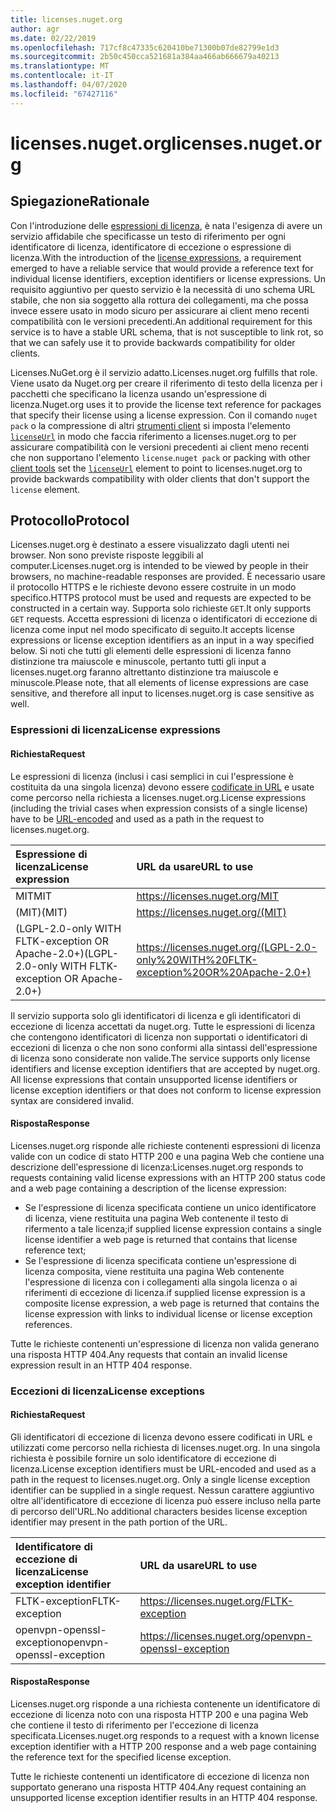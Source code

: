 ```yaml
---
title: licenses.nuget.org
author: agr
ms.date: 02/22/2019
ms.openlocfilehash: 717cf8c47335c620410be71300b07de82799e1d3
ms.sourcegitcommit: 2b50c450cca521681a384aa466ab666679a40213
ms.translationtype: MT
ms.contentlocale: it-IT
ms.lasthandoff: 04/07/2020
ms.locfileid: "67427116"
---
```

# <a name="licensesnugetorg"></a><span data-ttu-id="88355-102">licenses.nuget.org</span><span class="sxs-lookup"><span data-stu-id="88355-102">licenses.nuget.org</span></span>

## <a name="rationale"></a><span data-ttu-id="88355-103">Spiegazione</span><span class="sxs-lookup"><span data-stu-id="88355-103">Rationale</span></span>

<span data-ttu-id="88355-104">Con l'introduzione delle [espressioni di licenza](../reference/nuspec.md#license), è nata l'esigenza di avere un servizio affidabile che specificasse un testo di riferimento per ogni identificatore di licenza, identificatore di eccezione o espressione di licenza.</span><span class="sxs-lookup"><span data-stu-id="88355-104">With the introduction of the [license expressions](../reference/nuspec.md#license), a requirement emerged to have a reliable service that would provide a reference text for individual license identifiers, exception identifiers or license expressions.</span></span>
<span data-ttu-id="88355-105">Un requisito aggiuntivo per questo servizio è la necessità di uno schema URL stabile, che non sia soggetto alla rottura dei collegamenti, ma che possa invece essere usato in modo sicuro per assicurare ai client meno recenti compatibilità con le versioni precedenti.</span><span class="sxs-lookup"><span data-stu-id="88355-105">An additional requirement for this service is to have a stable URL schema, that is not susceptible to link rot, so that we can safely use it to provide backwards compatibility for older clients.</span></span>

<span data-ttu-id="88355-106">Licenses.NuGet.org è il servizio adatto.</span><span class="sxs-lookup"><span data-stu-id="88355-106">Licenses.nuget.org fulfills that role.</span></span> <span data-ttu-id="88355-107">Viene usato da Nuget.org per creare il riferimento di testo della licenza per i pacchetti che specificano la licenza usando un'espressione di licenza.</span><span class="sxs-lookup"><span data-stu-id="88355-107">Nuget.org uses it to provide the license text reference for packages that specify their license using a license expression.</span></span> <span data-ttu-id="88355-108">Con il comando `nuget pack` o la compressione di altri [strumenti client](../install-nuget-client-tools.md) si imposta l'elemento [`licenseUrl`](../reference/nuspec.md#licenseurl) in modo che faccia riferimento a licenses.nuget.org to per assicurare compatibilità con le versioni precedenti ai client meno recenti che non supportano l'elemento `license`.</span><span class="sxs-lookup"><span data-stu-id="88355-108">`nuget pack` or packing with other [client tools](../install-nuget-client-tools.md) set the [`licenseUrl`](../reference/nuspec.md#licenseurl) element to point to licenses.nuget.org to provide backwards compatibility with older clients that don't support the `license` element.</span></span>

## <a name="protocol"></a><span data-ttu-id="88355-109">Protocollo</span><span class="sxs-lookup"><span data-stu-id="88355-109">Protocol</span></span>

<span data-ttu-id="88355-110">Licenses.nuget.org è destinato a essere visualizzato dagli utenti nei browser. Non sono previste risposte leggibili al computer.</span><span class="sxs-lookup"><span data-stu-id="88355-110">Licenses.nuget.org is intended to be viewed by people in their browsers, no machine-readable responses are provided.</span></span>
<span data-ttu-id="88355-111">È necessario usare il protocollo HTTPS e le richieste devono essere costruite in un modo specifico.</span><span class="sxs-lookup"><span data-stu-id="88355-111">HTTPS protocol must be used and requests are expected to be constructed in a certain way.</span></span> <span data-ttu-id="88355-112">Supporta solo richieste `GET`.</span><span class="sxs-lookup"><span data-stu-id="88355-112">It only supports `GET` requests.</span></span>
<span data-ttu-id="88355-113">Accetta espressioni di licenza o identificatori di eccezione di licenza come input nel modo specificato di seguito.</span><span class="sxs-lookup"><span data-stu-id="88355-113">It accepts license expressions or license exception identifiers as an input in a way specified below.</span></span> <span data-ttu-id="88355-114">Si noti che tutti gli elementi delle espressioni di licenza fanno distinzione tra maiuscole e minuscole, pertanto tutti gli input a licenses.nuget.org faranno altrettanto distinzione tra maiuscole e minuscole.</span><span class="sxs-lookup"><span data-stu-id="88355-114">Please note, that all elements of license expressions are case sensitive, and therefore all input to licenses.nuget.org is case sensitive as well.</span></span>

### <a name="license-expressions"></a><span data-ttu-id="88355-115">Espressioni di licenza</span><span class="sxs-lookup"><span data-stu-id="88355-115">License expressions</span></span>

#### <a name="request"></a><span data-ttu-id="88355-116">Richiesta</span><span class="sxs-lookup"><span data-stu-id="88355-116">Request</span></span>

<span data-ttu-id="88355-117">Le espressioni di licenza (inclusi i casi semplici in cui l'espressione è costituita da una singola licenza) devono essere [codificate in URL](https://tools.ietf.org/html/rfc3986#section-2.1) e usate come percorso nella richiesta a licenses.nuget.org.</span><span class="sxs-lookup"><span data-stu-id="88355-117">License expressions (including the trivial cases when expression consists of a single license) have to be [URL-encoded](https://tools.ietf.org/html/rfc3986#section-2.1) and used as a path in the request to licenses.nuget.org.</span></span>

| <span data-ttu-id="88355-118">Espressione di licenza</span><span class="sxs-lookup"><span data-stu-id="88355-118">License expression</span></span> | <span data-ttu-id="88355-119">URL da usare</span><span class="sxs-lookup"><span data-stu-id="88355-119">URL to use</span></span> |
|:---|:---|
| <span data-ttu-id="88355-120">MIT</span><span class="sxs-lookup"><span data-stu-id="88355-120">MIT</span></span>                                                | <https://licenses.nuget.org/MIT> |
| <span data-ttu-id="88355-121">(MIT)</span><span class="sxs-lookup"><span data-stu-id="88355-121">(MIT)</span></span>                                              | <https://licenses.nuget.org/(MIT)> |
| <span data-ttu-id="88355-122">(LGPL-2.0-only WITH FLTK-exception OR Apache-2.0+)</span><span class="sxs-lookup"><span data-stu-id="88355-122">(LGPL-2.0-only WITH FLTK-exception OR Apache-2.0+)</span></span> | <https://licenses.nuget.org/(LGPL-2.0-only%20WITH%20FLTK-exception%20OR%20Apache-2.0+)> |

<span data-ttu-id="88355-123">Il servizio supporta solo gli identificatori di licenza e gli identificatori di eccezione di licenza accettati da nuget.org. Tutte le espressioni di licenza che contengono identificatori di licenza non supportati o identificatori di eccezioni di licenza o che non sono conformi alla sintassi dell'espressione di licenza sono considerate non valide.</span><span class="sxs-lookup"><span data-stu-id="88355-123">The service supports only license identifiers and license exception identifiers that are accepted by nuget.org. All license expressions that contain unsupported license identifiers or license exception identifiers or that does not conform to license expression syntax are considered invalid.</span></span>

#### <a name="response"></a><span data-ttu-id="88355-124">Risposta</span><span class="sxs-lookup"><span data-stu-id="88355-124">Response</span></span>

<span data-ttu-id="88355-125">Licenses.nuget.org risponde alle richieste contenenti espressioni di licenza valide con un codice di stato HTTP 200 e una pagina Web che contiene una descrizione dell'espressione di licenza:</span><span class="sxs-lookup"><span data-stu-id="88355-125">Licenses.nuget.org responds to requests containing valid license expressions with an HTTP 200 status code and a web page containing a description of the license expression:</span></span>

* <span data-ttu-id="88355-126">Se l'espressione di licenza specificata contiene un unico identificatore di licenza, viene restituita una pagina Web contenente il testo di rifermento a tale licenza;</span><span class="sxs-lookup"><span data-stu-id="88355-126">if supplied license expression contains a single license identifier a web page is returned that contains that license reference text;</span></span>
* <span data-ttu-id="88355-127">Se l'espressione di licenza specificata contiene un'espressione di licenza composita, viene restituita una pagina Web contenente l'espressione di licenza con i collegamenti alla singola licenza o ai riferimenti di eccezione di licenza.</span><span class="sxs-lookup"><span data-stu-id="88355-127">if supplied license expression is a composite license expression, a web page is returned that contains the license expression with links to individual license or license exception references.</span></span>

<span data-ttu-id="88355-128">Tutte le richieste contenenti un'espressione di licenza non valida generano una risposta HTTP 404.</span><span class="sxs-lookup"><span data-stu-id="88355-128">Any requests that contain an invalid license expression result in an HTTP 404 response.</span></span>

### <a name="license-exceptions"></a><span data-ttu-id="88355-129">Eccezioni di licenza</span><span class="sxs-lookup"><span data-stu-id="88355-129">License exceptions</span></span>

#### <a name="request"></a><span data-ttu-id="88355-130">Richiesta</span><span class="sxs-lookup"><span data-stu-id="88355-130">Request</span></span>

<span data-ttu-id="88355-131">Gli identificatori di eccezione di licenza devono essere codificati in URL e utilizzati come percorso nella richiesta di licenses.nuget.org. In una singola richiesta è possibile fornire un solo identificatore di eccezione di licenza.</span><span class="sxs-lookup"><span data-stu-id="88355-131">License exception identifiers must be URL-encoded and used as a path in the request to licenses.nuget.org. Only a single license exception identifier can be supplied in a single request.</span></span> <span data-ttu-id="88355-132">Nessun carattere aggiuntivo oltre all'identificatore di eccezione di licenza può essere incluso nella parte di percorso dell'URL.</span><span class="sxs-lookup"><span data-stu-id="88355-132">No additional characters besides license exception identifier may present in the path portion of the URL.</span></span>

| <span data-ttu-id="88355-133">Identificatore di eccezione di licenza</span><span class="sxs-lookup"><span data-stu-id="88355-133">License exception identifier</span></span> | <span data-ttu-id="88355-134">URL da usare</span><span class="sxs-lookup"><span data-stu-id="88355-134">URL to use</span></span> |
|:---|:---|
|<span data-ttu-id="88355-135">FLTK-exception</span><span class="sxs-lookup"><span data-stu-id="88355-135">FLTK-exception</span></span>            | <https://licenses.nuget.org/FLTK-exception> |
|<span data-ttu-id="88355-136">openvpn-openssl-exception</span><span class="sxs-lookup"><span data-stu-id="88355-136">openvpn-openssl-exception</span></span> | <https://licenses.nuget.org/openvpn-openssl-exception> |

#### <a name="response"></a><span data-ttu-id="88355-137">Risposta</span><span class="sxs-lookup"><span data-stu-id="88355-137">Response</span></span>

<span data-ttu-id="88355-138">Licenses.nuget.org risponde a una richiesta contenente un identificatore di eccezione di licenza noto con una risposta HTTP 200 e una pagina Web che contiene il testo di riferimento per l'eccezione di licenza specificata.</span><span class="sxs-lookup"><span data-stu-id="88355-138">Licenses.nuget.org responds to a request with a known license exception identifier with a HTTP 200 response and a web page containing the reference text for the specified license exception.</span></span>

<span data-ttu-id="88355-139">Tutte le richieste contenenti un identificatore di eccezione di licenza non supportato generano una risposta HTTP 404.</span><span class="sxs-lookup"><span data-stu-id="88355-139">Any request containing an unsupported license exception identifier results in an HTTP 404 response.</span></span>